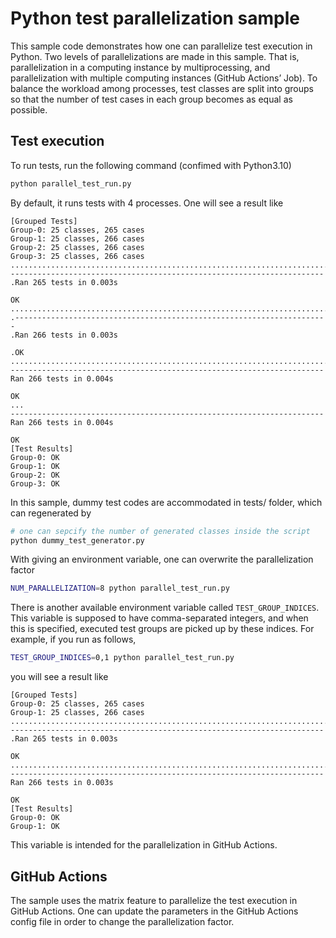 # Python test parallelization sample
This sample code demonstrates how one can parallelize test execution in Python.
Two levels of parallelizations are made in this sample. That is, parallelization in a computing instance by multiprocessing, and parallelization with multiple computing instances (GitHub Actions’ Job).
To balance the workload among processes, test classes are split into groups so that the number of test cases in each group becomes as equal as possible.

## Test execution
To run tests, run the following command (confimed with Python3.10)
```bash
python parallel_test_run.py
```
By default, it runs tests with 4 processes. One will see a result like
```
[Grouped Tests]
Group-0: 25 classes, 265 cases
Group-1: 25 classes, 266 cases
Group-2: 25 classes, 266 cases
Group-3: 25 classes, 266 cases
.....................................................................................................................................................................................................................................................................................................
----------------------------------------------------------------------
.Ran 265 tests in 0.003s

OK
...........................................................................................................................................................................................................................................................................................................................................................................................................................................................................................................................................................................................
.----------------------------------------------------------------------
.Ran 266 tests in 0.003s

.OK
................................................................................................................................................................................................
----------------------------------------------------------------------
Ran 266 tests in 0.004s

OK
...
----------------------------------------------------------------------
Ran 266 tests in 0.004s

OK
[Test Results]
Group-0: OK
Group-1: OK
Group-2: OK
Group-3: OK
```
In this sample, dummy test codes are accommodated in tests/ folder, which can regenerated by
```bash
# one can sepcify the number of generated classes inside the script
python dummy_test_generator.py
```

With giving an environment variable, one can overwrite the parallelization factor
```bash
NUM_PARALLELIZATION=8 python parallel_test_run.py
```
There is another available environment variable called `TEST_GROUP_INDICES`. 
This variable is supposed to have comma-separated integers, and when this is specified,
executed test groups are picked up by these indices.
For example, if you run as follows,

```bash
TEST_GROUP_INDICES=0,1 python parallel_test_run.py
```

you will see a result like 
```
[Grouped Tests]
Group-0: 25 classes, 265 cases
Group-1: 25 classes, 266 cases
..............................................................................................................................................................................................................................................................................................................................................................................................
----------------------------------------------------------------------
.Ran 265 tests in 0.003s

OK
....................................................................................................................................................
----------------------------------------------------------------------
Ran 266 tests in 0.003s

OK
[Test Results]
Group-0: OK
Group-1: OK
```
This variable is intended for the parallelization in GitHub Actions.

## GitHub Actions
The sample uses the matrix feature to parallelize the test execution in GitHub Actions. One can update the parameters in the GitHub Actions config file in order to change the parallelization factor.
